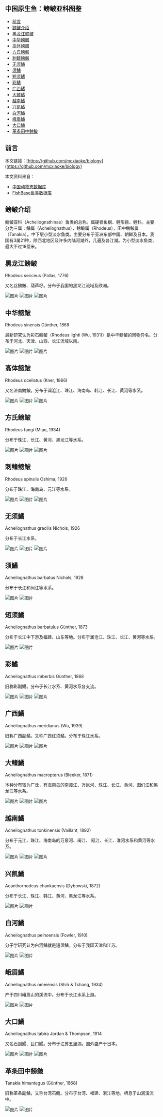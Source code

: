 中国原生鱼：鳑鲏亚科图鉴
---

<!-- TOC -->

- [前言](#前言)
- [鳑鲏介绍](#鳑鲏介绍)
- [黑龙江鳑鲏](#黑龙江鳑鲏)
- [中华鳑鲏](#中华鳑鲏)
- [高体鳑鲏](#高体鳑鲏)
- [方氏鳑鲏](#方氏鳑鲏)
- [刺鳍鳑鲏](#刺鳍鳑鲏)
- [无须鱊](#无须鱊)
- [须鱊](#须鱊)
- [短须鱊](#短须鱊)
- [彩鱊](#彩鱊)
- [广西鱊](#广西鱊)
- [大鳍鱊](#大鳍鱊)
- [越南鱊](#越南鱊)
- [兴凯鱊](#兴凯鱊)
- [白河鱊](#白河鱊)
- [峨眉鱊](#峨眉鱊)
- [大口鱊](#大口鱊)
- [革条田中鳑鲏](#革条田中鳑鲏)

<!-- /TOC -->

## 前言

本文链接：[https://github.com/mcxiaoke/biology](https://github.com/mcxiaoke/biology)

本文资料来自：

- [中国动物志数据库](http://www.zoology.csdb.cn/page/showTreeMap.vpage?uri=cnfauna.tableTaxa)
- [FishBase鱼类数据库](http://fishbase.org/search.php)

## 鳑鲏介绍 

鳑鲏亚科（Acheilognathinae）鱼类的总称。属硬骨鱼纲、鲤形目、鲤科。主要分为三属：鱊属（Acheilognathus），鳑鲏属（Rhodeus），田中鳑鲏属（Tanakia）。中下层小型淡水鱼类。主要分布于亚洲东部中国、朝鲜及日本。我国有3属21种，除西北地区及许多内陆河湖外，几遍及各江湖。为小型淡水鱼类，最大不过18厘米。

## 黑龙江鳑鲏

Rhodeus sericeus  (Pallas, 1776)

又名丝鳑鲏、葫芦籽。分布于我国的黑龙江流域及欧洲。

![图片](pictures/acheilognathinae/黑龙江鳑鲏002.jpg)
![图片](pictures/acheilognathinae/黑龙江鳑鲏003.jpg)
![图片](pictures/acheilognathinae/黑龙江鳑鲏005.jpg)

## 中华鳑鲏

Rhodeus sinensis  Günther, 1868

最新研究认为彩石鳑鲏（Rhodeus lighti  (Wu, 1931)）是中华鳑鲏的同物异名。分布于河北、天津、山西、长江流域以南。

![图片](pictures/acheilognathinae/中华鳑鲏003.jpg)
![图片](pictures/acheilognathinae/中华鳑鲏004.jpg)
![图片](pictures/acheilognathinae/中华鳑鲏006.jpg)

## 高体鳑鲏

Rhodeus ocellatus  (Kner, 1866)

又名济南鳑鲏。分布于澜沧江、珠江、海南岛、韩江、长江、黄河等水系。

![图片](pictures/acheilognathinae/高体鳑鲏005.jpg)
![图片](pictures/acheilognathinae/高体鳑鲏008.jpg)
![图片](pictures/acheilognathinae/高体鳑鲏028.jpg)

## 方氏鳑鲏

Rhodeus fangi  (Miao, 1934)

分布于珠江、长江、黄河、黑龙江等水系。

![图片](pictures/acheilognathinae/方氏鳑鲏001.jpg)
![图片](pictures/acheilognathinae/方氏鳑鲏008.jpg)
![图片](pictures/acheilognathinae/方氏鳑鲏013.jpg)

## 刺鳍鳑鲏

Rhodeus spinalis  Oshima, 1926

分布于珠江、海南岛、元江等水系。

![图片](pictures/acheilognathinae/刺鳍鳑鲏001.jpg)
![图片](pictures/acheilognathinae/刺鳍鳑鲏006.jpg)
![图片](pictures/acheilognathinae/刺鳍鳑鲏007.jpg)

## 无须鱊

Acheilognathus gracilis  Nichols, 1926

分布于长江水系。

![图片](pictures/acheilognathinae/无须鱊001.jpg)
![图片](pictures/acheilognathinae/无须鱊003.jpg)
![图片](pictures/acheilognathinae/无须鱊004.jpg)

## 须鱊

Acheilognathus barbatus  Nichols, 1926

分布于长江和闽江等水系。

![图片](pictures/acheilognathinae/须鱊003.jpg)
![图片](pictures/acheilognathinae/须鱊004.jpg)

## 短须鱊

Acheilognathus barbatulus  Günther, 1873

分布于长江中下游及福建、山东等地。分布于澜沧江、珠江、长江、黄河等水系。

![图片](pictures/acheilognathinae/短须鱊006.jpg)
![图片](pictures/acheilognathinae/短须鱊007.jpg)

## 彩鱊

Acheilognathus imberbis  Günther, 1868

旧称彩副鱊。分布于长江水系、黄河水系各支流。

![图片](pictures/acheilognathinae/彩鱊003.jpg)
![图片](pictures/acheilognathinae/彩鱊004.jpg)
![图片](pictures/acheilognathinae/彩鱊007.jpg)

## 广西鱊

Acheilognathus meridianus  (Wu, 1939)

旧称广西副鱊。又称广西红须鱊。分布于珠江水系。

![图片](pictures/acheilognathinae/广西鱊001.jpg)
![图片](pictures/acheilognathinae/广西鱊003.jpg)
![图片](pictures/acheilognathinae/广西鱊005.jpg)

## 大鳍鱊

Acheilognathus macropterus  (Bleeker, 1871)

本种分布较为广泛，有海南岛的南渡江、万泉河、珠江、长江、黄河、图们江和黑龙江等水系。

![图片](pictures/acheilognathinae/大鳍鱊012.jpg)
![图片](pictures/acheilognathinae/大鳍鱊019.jpg)
![图片](pictures/acheilognathinae/大鳍鱊021.jpg)

## 越南鱊

Acheilognathus tonkinensis  (Vaillant, 1892)

分布于元江、珠江、海南岛的万泉河、闽江、 瓯江、长江、淮河水系和黄河等水系。

![图片](pictures/acheilognathinae/越南鱊006.jpg)
![图片](pictures/acheilognathinae/越南鱊008.jpg)
![图片](pictures/acheilognathinae/越南鱊010.jpg)

## 兴凯鱊

Acanthorhodeus chankaensis  (Dybowski, 1872)

分布于长江、珠江、韩江、黄河、黑龙江等水系。

![图片](pictures/acheilognathinae/兴凯鱊003.jpg)
![图片](pictures/acheilognathinae/兴凯鱊004.jpg)

## 白河鱊

Acheilognathus peihoensis  (Fowler, 1910)

分子学研究认为白河鱊就是短须鱊。分布于我国天津和江苏。

![图片](pictures/acheilognathinae/白河鱊003.jpg)
![图片](pictures/acheilognathinae/白河鱊004.jpg)

## 峨眉鱊

Acheilognathus omeiensis  (Shih & Tchang, 1934)

产于四川峨眉山的溪流中。分布于长江水系上游。

![图片](pictures/acheilognathinae/峨眉鱊005.jpg)
![图片](pictures/acheilognathinae/峨眉鱊006.jpg)

## 大口鱊

Acheilognathus tabira  Jordan & Thompson, 1914

又名石副鱊、巨口鱊。分布于江苏五里湖。国外盛产于日本。

![图片](pictures/acheilognathinae/大口鱊014.jpg)
![图片](pictures/acheilognathinae/大口鱊016.jpg)
![图片](pictures/acheilognathinae/大口鱊019.jpg)

## 革条田中鳑鲏

Tanakia himantegus  (Günther, 1868)

旧称革条副鱊，又称台湾石鲋。分布于台湾、福建、浙江等地。栖息于山涧溪流中。

![图片](pictures/acheilognathinae/革条田中鳑鲏005.jpg)
![图片](pictures/acheilognathinae/革条田中鳑鲏007.jpg)